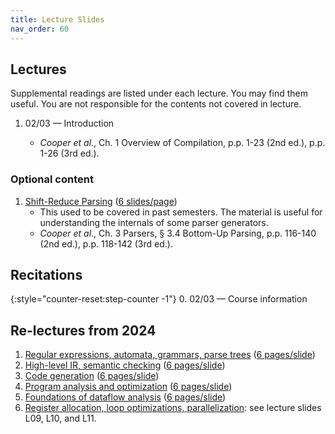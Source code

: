 ```yaml
---
title: Lecture Slides
nav_order: 60
---
```


## Lectures

Supplemental readings are listed under each lecture. You may find them useful. You are not responsible for the contents not covered in lecture.

1. 02/03 — Introduction

   - *Cooper et al*., Ch. 1 Overview of Compilation, p.p. 1-23 (2nd ed.), p.p. 1-26 (3rd ed.).

    

### Optional content

1. [Shift-Reduce Parsing][lshift] ([6 slides/page][lshift-6])
    - This used to be covered in past semesters. The material is useful for understanding the internals of some parser generators.
    - _Cooper et al_., Ch. 3 Parsers, § 3.4 Bottom-Up Parsing, p.p. 116-140 (2nd ed.), p.p. 118-142 (3rd ed.).

[l01]: assets/documents/lectures/L01-Introduction.pdf
[l01-6]: assets/documents/lectures/L01-Introduction-6pages.pdf
[lshift]: assets/documents/lectures/L-ShiftReduceParsing.pdf
[lshift-6]: assets/documents/lectures/L-ShiftReduceParsing-6pages.pdf
[cooper]: https://mit.primo.exlibrisgroup.com/permalink/01MIT_INST/jp08pj/alma9935028392606761

## Recitations

{:style="counter-reset:step-counter -1"}
0. 02/03 — Course information



## Re-lectures from 2024

1. [Regular expressions, automata, grammars, parse trees][rl-1] ([6 pages/slide][rl-1-6pages])
2. [High-level IR, semantic checking][rl-2] ([6 pages/slide][rl-2-6pages])
3. [Code generation][rl-3] ([6 pages/slide][rl-3-6pages])
4. [Program analysis and optimization][rl-4] ([6 pages/slide][rl-4-6pages])
5. [Foundations of dataflow analysis][rl-5] ([6 pages/slide][rl-5-6pages])
6. [Register allocation, loop optimizations, parallelization][rl-6]: see lecture slides L09, L10, and L11.

[rl-1]: assets/documents/relectures/relecture-1.pdf
[rl-1-6pages]: assets/documents/relectures/relecture-1-6pages.pdf
[rl-2]: assets/documents/relectures/relecture-2.pdf
[rl-2-6pages]: assets/documents/relectures/relecture-2-6pages.pdf
[rl-3]: assets/documents/relectures/relecture-3.pdf
[rl-3-6pages]: assets/documents/relectures/relecture-3-6pages.pdf
[rl-4]: assets/documents/relectures/relecture-4.pdf
[rl-4-6pages]: assets/documents/relectures/relecture-4-6pages.pdf
[rl-5]: assets/documents/relectures/relecture-5.pdf
[rl-5-6pages]: assets/documents/relectures/relecture-5-6pages.pdf
[rl-6]: assets/documents/relectures/relecture-6.pdf
